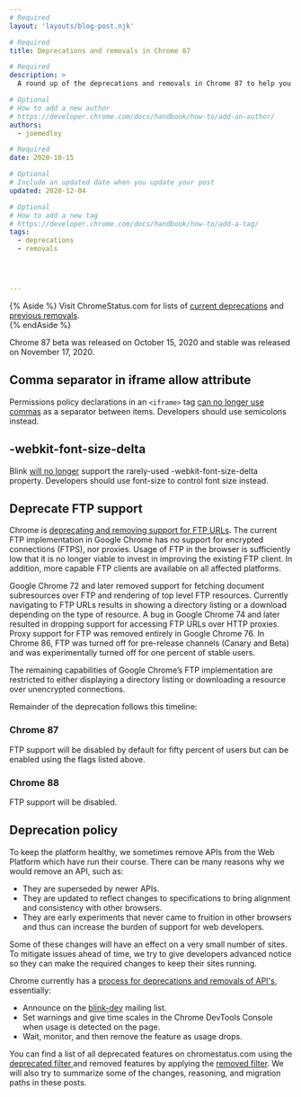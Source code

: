 ```yaml
---
# Required
layout: 'layouts/blog-post.njk'

# Required
title: Deprecations and removals in Chrome 87

# Required
description: >
  A round up of the deprecations and removals in Chrome 87 to help you plan.

# Optional
# How to add a new author
# https://developer.chrome.com/docs/handbook/how-to/add-an-author/
authors:
  - joemedley

# Required
date: 2020-10-15 

# Optional
# Include an updated date when you update your post
updated: 2020-12-04

# Optional
# How to add a new tag
# https://developer.chrome.com/docs/handbook/how-to/add-a-tag/
tags:
  - deprecations
  - removals




---
```


{% Aside %}
Visit ChromeStatus.com for lists of 
<a href="https://www.chromestatus.com/features#browsers.chrome.status%3A%22Deprecated%22">current deprecations</a>
and <a href="https://www.chromestatus.com/features#browsers.chrome.status:%22Removed%22">previous removals</a>.  
{% endAside %}

Chrome 87 beta was released on October 15, 2020 and stable was released on
November 17, 2020.

## Comma separator in iframe allow attribute

Permissions policy declarations in an `<iframe>` tag [can no longer use
commas](https://www.chromestatus.com/feature/5740835259809792) as a separator
between items. Developers should use semicolons instead.

## -webkit-font-size-delta

Blink [will no longer](https://www.chromestatus.com/feature/6267981828980736)
support the rarely-used -webkit-font-size-delta property. Developers should use
font-size to control font size instead.


## Deprecate FTP support

Chrome is [deprecating and removing support for FTP
URLs](https://www.chromestatus.com/feature/6246151319715840). The current FTP
implementation in Google Chrome has no support for encrypted connections (FTPS),
nor proxies. Usage of FTP in the browser is sufficiently low that it is no
longer viable to invest in improving the existing FTP client. In addition, more
capable FTP clients are available on all affected platforms.

Google Chrome 72 and later removed support for fetching document subresources
over FTP and rendering of top level FTP resources. Currently navigating to FTP
URLs results in showing a directory listing or a download depending on the type
of resource. A bug in Google Chrome 74 and later resulted in dropping support
for accessing FTP URLs over HTTP proxies. Proxy support for FTP was removed
entirely in Google Chrome 76. In Chrome 86, FTP was turned off for pre-release
channels (Canary and Beta) and was experimentally turned off for one percent of
stable users. 

The remaining capabilities of Google Chrome’s FTP implementation are restricted
to either displaying a directory listing or downloading a resource over
unencrypted connections. 

Remainder of the deprecation follows this timeline:

### Chrome 87

FTP support will be disabled by default for fifty percent of users but can be
enabled using the flags listed above.

### Chrome 88

FTP support will be disabled.

## Deprecation policy


To keep the platform healthy, we sometimes remove APIs from the Web Platform which have run their course. There can be many reasons why we would remove an
API, such as:

- They are superseded by newer APIs.
- They are updated to reflect changes to specifications to bring alignment and consistency with other browsers.
- They are early experiments that never came to fruition in other browsers and thus can increase the burden of support for web developers.


Some of these changes will have an effect on a very small number of sites. To mitigate issues ahead of time, we try to give developers advanced notice so they can make the required changes to keep their sites running.

Chrome currently has a <a href="http://www.chromium.org/blink#TOC-Launch-Process:-Deprecation"> process for deprecations and removals of API's</a>, essentially:


- Announce on the <a href="https://groups.google.com/a/chromium.org/forum/#!forum/blink-dev">blink-dev</a> mailing list.
- Set warnings and give time scales in the Chrome DevTools Console when usage is detected on the page.
- Wait, monitor, and then remove the feature as usage drops.
 


You can find a list of all deprecated features on chromestatus.com using the <a href="https://www.chromestatus.com/features#deprecated"> deprecated filter </a> and removed features by applying the <a href="https://www.chromestatus.com/features#removed">removed filter</a>. We will also try to summarize some of the changes, reasoning, and migration paths in these posts.
